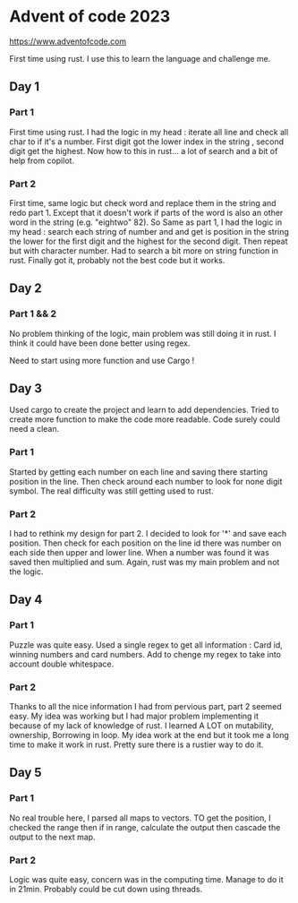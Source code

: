 # Advent of code 2023
https://www.adventofcode.com

First time using rust.
I use this to learn the language and challenge me.


## Day 1
### Part 1
First time using rust. I had the logic in my head : iterate all line and check all char to if it's a number. First digit got the lower index in the string , second digit get the highest.
Now how to this in rust... a lot of search and a bit of help from copilot.

### Part 2
First time, same logic but check word and replace them in the string and redo part 1. Except that it doesn't work if parts of the word is also an other word in the string (e.g. "eightwo" 82). So Same as part 1, I had the logic in my head : search each string of number and and get is position in the string the lower for the first digit and the highest for the second digit. Then repeat but with character number. Had to search a bit more on string function in rust. Finally got it, probably not the best code but it works.

## Day 2
### Part 1 && 2
No problem thinking of the logic, main problem was still doing it in rust. I think it could have been done better using regex.

Need to start using more function and use Cargo !

## Day 3
Used cargo to create the project and learn to add dependencies.
Tried to create more function to make the code more readable.
Code surely could need a clean.
### Part 1
Started by getting each number on each line and saving there starting position in the line.
Then check around each number to look for none digit symbol. The real difficulty was still getting used to rust.
### Part 2
I had to rethink my design for part 2. I decided to look for '*' and save each position. Then check for each position on the line id there was number on each side then upper and lower line. When a number was found it was saved then multiplied and sum. Again, rust was my main problem and not the logic.

## Day 4
### Part 1
Puzzle was quite easy. Used a single regex to get all information : Card id, winning numbers and card numbers.
Add to chenge my regex to take into account double whitespace.
### Part 2
Thanks to all the nice information I had from pervious part, part 2 seemed easy. My idea was working but I had major problem implementing it because of my lack of knowledge of rust. I learned A LOT on mutability, ownership, Borrowing in loop. My idea work at the end but it took me a long time to make it work in rust.
Pretty sure there is a rustier way to do it.

## Day 5
### Part 1
No real trouble here, I parsed all maps to vectors. TO get the position, I checked the range then if in range, calculate the output then cascade the output to the next map.
### Part 2
Logic was quite easy, concern was in the computing time. Manage to do it in 21min. Probably could be cut down using threads.